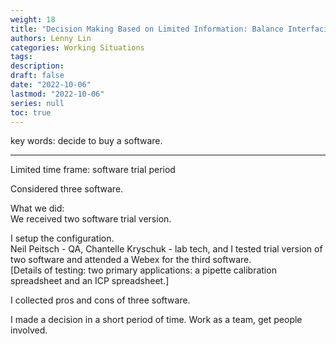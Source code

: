 ```yaml
---
weight: 18
title: "Decision Making Based on Limited Information: Balance Interfacing Project"
authors: Lenny Lin
categories: Working Situations
tags:
description: 
draft: false
date: "2022-10-06"
lastmod: "2022-10-06"
series: null
toc: true
---
```


key words: decide to buy a software.


<!--more-->
---

Limited time frame: software trial period  

Considered three software.

What we did:  
We received two software trial version.  

I setup the configuration.  
Neil Peitsch - QA, Chantelle Kryschuk - lab tech, and I tested trial version of two software and attended a Webex for the third software.  
[Details of testing: two primary applications: a pipette calibration spreadsheet and an ICP spreadsheet.]  

I collected pros and cons of three software.  

I made a decision in a short period of time.  Work as a team, get people involved.  
